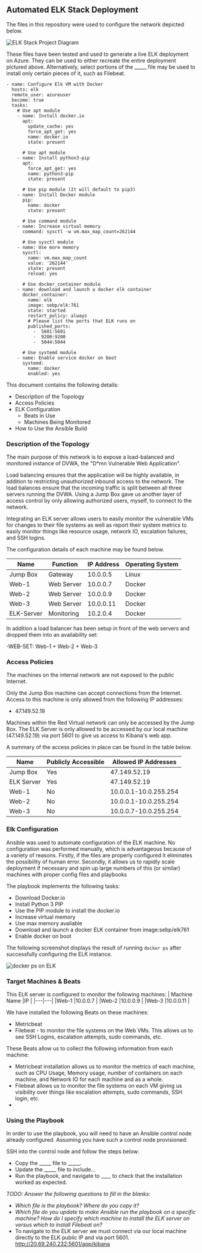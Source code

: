 ## Automated ELK Stack Deployment

The files in this repository were used to configure the network depicted below.

![ELK Stack Project Diagram](https://user-images.githubusercontent.com/76117195/117526217-80657080-af78-11eb-9950-ac4ca8c77d00.jpeg)

These files have been tested and used to generate a live ELK deployment on Azure. They can be used to either recreate the entire deployment pictured above. Alternatively, select portions of the _____ file may be used to install only certain pieces of it, such as Filebeat.
 
```
- name: Configure Elk VM with Docker
  hosts: elk
  remote_user: azureuser
  become: true
  tasks:
    # Use apt module
    - name: Install docker.io
      apt:
        update_cache: yes
        force_apt_get: yes
        name: docker.io
        state: present

      # Use apt module
    - name: Install python3-pip
      apt:
        force_apt_get: yes
        name: python3-pip
        state: present

      # Use pip module (It will default to pip3)
    - name: Install Docker module
      pip:
        name: docker
        state: present

      # Use command module
    - name: Increase virtual memory
      command: sysctl -w vm.max_map_count=262144

      # Use sysctl module
    - name: Use more memory
      sysctl:  
        name: vm.max_map_count
        value: '262144'
        state: present
        reload: yes

      # Use docker_container module
    - name: download and launch a docker elk container
      docker_container:
        name: elk
        image: sebp/elk:761
        state: started
        restart_policy: always
        # Please list the ports that ELK runs on
        published_ports:
          -  5601:5601
          -  9200:9200
          -  5044:5044

      # Use systemd module
    - name: Enable service docker on boot
      systemd:
        name: docker
        enabled: yes
```

This document contains the following details:
- Description of the Topology
- Access Policies
- ELK Configuration
  - Beats in Use
  - Machines Being Monitored
- How to Use the Ansible Build


### Description of the Topology

The main purpose of this network is to expose a load-balanced and monitored instance of DVWA, the "D*mn Vulnerable Web Application".

Load balancing ensures that the application will be highly available, in addition to restricting unauthorized inbound access to the network.
The load balances ensure that the incoming traffic is split between all three servers running the DVWA. Using a Jump Box gave us another layer of access control by only allowing authorized users, myself, to connect to the network. 

Integrating an ELK server allows users to easily monitor the vulnerable VMs for changes to their file systems as well as report their system metrics to easily monitor things like resource usage, network IO, escalation failures, and SSH logins. 

The configuration details of each machine may be found below.

| Name     | Function | IP Address | Operating System |
|----------|----------|------------|------------------|
| Jump Box | Gateway  | 10.0.0.5   | Linux            |
| Web-1    |Web Server| 10.0.0.7   | Docker           |
| Web-2     |Web Server  | 10.0.0.9   | Docker    |
| Web-3     |Web Server    | 10.0.0.11   | Docker     |
| ELK-Server     |Monitoring    | 10.2.0.4   | Docker       |

In addition a load balancer has been setup in front of the web servers and dropped them into an availability set:

-WEB-SET: Web-1 + Web-2 + Web-3

### Access Policies

The machines on the internal network are not exposed to the public Internet. 

Only the Jump Box machine can accept connections from the Internet. Access to this machine is only allowed from the following IP addresses:
- 47.149.52.19

Machines within the Red Virtual network can only be accessed by the Jump Box. The ELK Server is only allowed to be accessed by our local machine (47.149.52.19) via port 5601 to give us access to Kibana's web app. 


A summary of the access policies in place can be found in the table below.

| Name     | Publicly Accessible | Allowed IP Addresses |
|----------|---------------------|----------------------|
| Jump Box | Yes                 | 47.149.52.19    |
| ELK Server| Yes                | 47.149.52.19                      |
| Web-1        | No              | 10.0.0.1-10.0.255.254                    |
| Web-2        | No              | 10.0.0.1-10.0.255.254                     |
| Web-3        | No              | 10.0.0.7-10.0.255.254                     |

### Elk Configuration

Ansible was used to automate configuration of the ELK machine. No configuration was performed manually, which is advantageous because of a variety of reasons. Firstly, if the files are properly configured it eliminates the possibility of human error. Secondly, it allows us to rapidly scale deployment if necessary and spin up large numbers of this (or similar) machines with proper config files and playbooks

The playbook implements the following tasks:
- Download Docker.io
- Install Python 3 PIP
- Use the PIP module to install the docker.io
- Increase virtual memory
- Use max memory available
- Download and launch a docker ELK container from image:sebp/elk761
- Enable docker on boot

The following screenshot displays the result of running `docker ps` after successfully configuring the ELK instance.

![docker ps on ELK](https://user-images.githubusercontent.com/76117195/117540333-acf2aa00-afc3-11eb-947d-9ea44d8bd030.png)


### Target Machines & Beats
This ELK server is configured to monitor the following machines:
| Machine Name  |IP   |
|---|---|
|Web-1   |10.0.0.7   |
|Web-2   |10.0.0.9   |
|Web-3   |10.0.0.11   |

We have installed the following Beats on these machines:
- Metricbeat 
- Filebeat - to monitor the file systems on the Web VMs. This allows us to see SSH Logins, escalation attempts, sudo commands, etc.

These Beats allow us to collect the following information from each machine:
- Metricbeat installation allows us to monitor the metrics of each machine, such as CPU Usage, Memory usage, number of containers on each machine, and Network IO for each machine and as a whole.
- Filebeat allows us to monitor the file systems on each VM giving us visibility over things like escalation attempts, sudo commands, SSH login, etc. 
-
### Using the Playbook
In order to use the playbook, you will need to have an Ansible control node already configured. Assuming you have such a control node provisioned: 

SSH into the control node and follow the steps below:
- Copy the _____ file to _____.
- Update the _____ file to include...
- Run the playbook, and navigate to ____ to check that the installation worked as expected.

_TODO: Answer the following questions to fill in the blanks:_
- _Which file is the playbook? Where do you copy it?_
- _Which file do you update to make Ansible run the playbook on a specific machine? How do I specify which machine to install the ELK server on versus which to install Filebeat on?_
- To navigate to the ELK server we must connect via our local machine directly to the ELK public IP and via port 5601. http://20.69.240.232:5601/app/kibana


